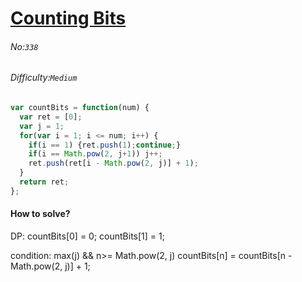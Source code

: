 # [Counting Bits](https://leetcode.com/problems/counting-bits/)
###### No:`338`
###### Difficulty:`Medium`


```javascript
var countBits = function(num) {
  var ret = [0];
  var j = 1;
  for(var i = 1; i <= num; i++) {
    if(i == 1) {ret.push(1);continue;}
    if(i == Math.pow(2, j+1)) j++;
    ret.push(ret[i - Math.pow(2, j)] + 1);
  }
  return ret;
};
```

#### How to solve?
DP:
countBits[0] = 0;
countBits[1] = 1;

condition: max(j) && n>= Math.pow(2, j)
countBits[n] = countBits[n - Math.pow(2, j)] + 1;
